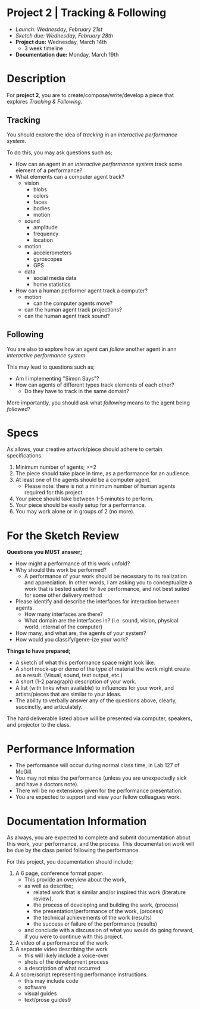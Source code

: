 # Project 2 | Tracking & Following

- _Launch: Wednesday, February 21st_
- _Sketch due: Wednesday, February 28th_
- **Project due:** Wednesday, March 14th
    - 3 week timeline
- **Documentation due:** Monday, March 19th


# Description

For **project 2**, you are to create/compose/write/develop a piece that explores _Tracking & Following_.

## Tracking

You should explore the idea of _tracking_ in an _interactive performance system_.

To do this, you may ask questions such as;

- How can an agent in an _interactive performance system_ track some element of a performance?
- What elements can a computer agent track?
    - vision
        - blobs
        - colors
        - faces
        - bodies
        - motion
    - sound
        - amplitude
        - frequency
        - location
    - motion
        - accelerometers
        - gyroscopes
        - GPS
    - data
        - social media data
        - home statistics
- How can a human performer agent track a computer?
    - motion
        - can the computer agents move?
    - can the human agent track projections?
    - can the human agent track sound?

## Following

You are also to explore how an agent can _follow_ another agent in ann _interactive performance system_.

This may lead to questions such as;

- Am I implementing "Simon Says"?
- How can agents of different types track elements of each other?
    - Do they have to track in the same domain?

More importantly, you should ask what _following_ means to the agent being _followed_?

# Specs

As allows, your creative artwork/piece should adhere to certain specifications.

1. Minimum number of agents; >=2
2. The piece should take place in time, as a performance for an audience.
3. At least one of the agents should be a computer agent.
    - Please note: there is not a minimum number of human agents required for this project.
4. Your piece should take between 1-5 minutes to perform.
5. Your piece should be easily setup for a performance.
6. You may work alone or in groups of 2 (no more).






# For the Sketch Review

**Questions you MUST answer;**

- How might a performance of this work unfold?
- Why should this work be performed?
    - A performance of your work should be necessary to its realization and appreciation. In other words, I am asking you to conceptualize a work that is bested suited for live performance, and not best suited for some other delivery method
- Please identify and describe the interfaces for interaction between agents.
    - How many interfaces are there?
    - What domain are the interfaces in? (i.e. sound, vision, physical world, internal of the computer)
- How many, and what are, the agents of your system?
- How would you classify/genre-ize your work?

**Things to have prepared;**

- A sketch of what this performance space might look like.
- A short mock-up or demo of the type of material the work might create as a result. (Visual, sound, text output, etc.)
- A short (1-2 paragraph) description of your work.
- A list (with links when available) to influences for your work, and artists/pieces that are similar to your ideas.
- The ability to verbally answer any of the questions above, clearly, succinctly, and articulately.

The hard deliverable listed above will be presented via computer, speakers, and projector to the class.


# Performance Information

- The performance will occur during normal class time, in Lab 127 of McGill.
- You may not miss the performance (unless you are unexpectedly sick and have a doctors note).
- There will be no extensions given for the performance presentation.
- You are expected to support and view your fellow colleagues work.


# Documentation Information

As always, you are expected to complete and submit documentation about this work, your performance, and the process. This documentation work will be due by the class period following the performance.

For this project, you documentation should include;

1. A 6 page, conference format paper.
    - This provide an overview about the work,
    - as well as describe;
        - related work that is similar and/or inspired this work (literature review),
        - the process of developing and building the work, (process)
        - the presentation/performance of the work, (process)
        - the technical achievements of the work (results)
        - the success or failure of the performance (results)
    - and conclude with a discussion of what you would do going forward, if you were to continue with this project.
2. A video of a performance of the work
3. A separate video describing the work
    - this will likely include a voice-over
    - shots of the development process
    - a description of what occurred.
4. A score/script representing performance instructions.
    - this may include code
    - software
    - visual guides
    - text/prose guides9
